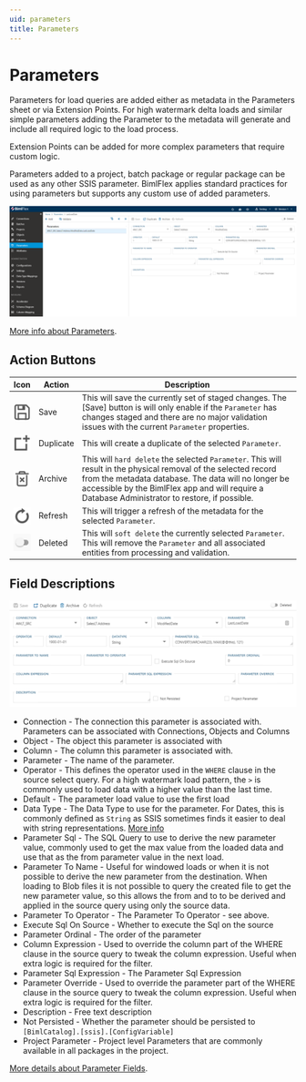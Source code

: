 ```yaml
---
uid: parameters
title: Parameters
---
```

# Parameters

Parameters for load queries are added either as metadata in the Parameters sheet or via Extension Points. For high watermark delta loads and similar simple parameters adding the Parameter to the metadata will generate and include all required logic to the load process.

Extension Points can be added for more complex parameters that require custom logic.

Parameters added to a project, batch package or regular package can be used as any other SSIS parameter. BimlFlex applies standard practices for using parameters but supports any custom use of added parameters.

![Parameters User Interface](images/bimlflex-app-parameters-full-ui.png "Parameters User Interface")

[More info about Parameters](../concepts/load-parameters.md).

## Action Buttons

|Icon|Action|Description|
|-|-|-|
|<div class="icon-col m-5" style="width:30px;height:30px;background:#EEE;"><img src="images/svg-icons/save.svg" /></div>|Save|This will save the currently set of staged changes.  The [Save] button is will only enable if the `Parameter` has changes staged and there are no major validation issues with the current `Parameter` properties.|
|<div class="icon-col m-5" style="width:30px;height:30px;background:#EEE;"><img src="images/svg-icons/duplicate-objects.svg" /></div>|Duplicate|This will create a duplicate of the selected `Parameter`.|
|<div class="icon-col m-5" style="width:30px;height:30px;background:#EEE;"><img src="images/svg-icons/archive-delete.svg" /></div>|Archive|This will `hard delete` the selected `Parameter`.  This will result in the physical removal of the selected record from the metadata database.  The data will no longer be accessible by the BimlFlex app and will require a Database Administrator to restore, if possible.|
|<div class="icon-col m-5" style="width:30px;height:30px;background:#EEE;"><img src="images/svg-icons/refresh.svg" /></div>|Refresh|This will trigger a refresh of the metadata for the selected `Parameter`.|
|<div class="icon-col m-5" style="width:30px; height:30px;background:#EEE;"><img style="filter: brightness(100%) contrast(95%) grayscale(100%);" src="images/bimlflex-app-action-switch.png" /></div>|Deleted|This will `soft delete` the currently selected `Parameter`.  This will remove the `Parameter` and all associated entities from processing and validation.|

## Field Descriptions

<img 
    src="images/bimlflex-app-parameter-fields.png" 
    class="bordered-image" 
    title="Parameter Fields"
/>

* Connection - The connection this parameter is associated with. Parameters can be associated with Connections, Objects and Columns
* Object - The object this parameter is associated with 
* Column - The column this parameter is associated with.
* Parameter - The name of the parameter.
* Operator - This defines the operator used in the `WHERE` clause in the source select query. For a high watermark load pattern, the `>` is commonly used to load data with a higher value than the last time.
* Default - The parameter load value to use the first load
* Data Type - The Data Type to use for the parameter. For Dates, this is commonly defined as `String` as SSIS sometimes finds it easier to deal with string representations. [More info](_enum-data-type.md)
* Parameter Sql - The SQL Query to use to derive the new parameter value, commonly used to get the max value from the loaded data and use that as the from parameter value in the next load.
* Parameter To Name - Useful for windowed loads or when it is not possible to derive the new parameter from the destination. When loading to Blob files it is not possible to query the created file to get the new parameter value, so this allows the from and to to be derived and applied in the source query using only the source data.
* Parameter To Operator - The Parameter To Operator - see above.
* Execute Sql On Source - Whether to execute the Sql on the source
* Parameter Ordinal - The order of the parameter
* Column Expression - Used to override the column part of the WHERE clause in the source query to tweak the column expression. Useful when extra logic is required for the filter.
* Parameter Sql Expression - The Parameter Sql Expression
* Parameter Override - Used to override the parameter part of the WHERE clause in the source query to tweak the column expression. Useful when extra logic is required for the filter.
* Description - Free text description
* Not Persisted - Whether the parameter should be persisted to `[BimlCatalog].[ssis].[ConfigVariable]`
* Project Parameter - Project level Parameters that are commonly available in all packages in the project.

[More details about Parameter Fields](../concepts/load-parameters.md).